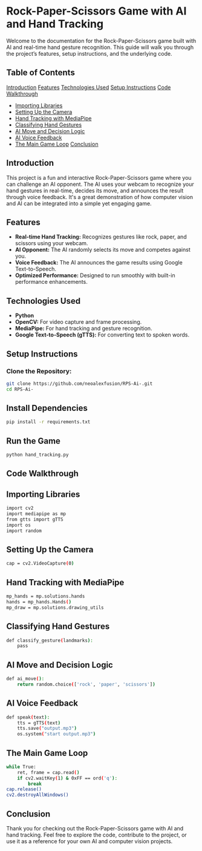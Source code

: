 # Rock-Paper-Scissors Game with AI and Hand Tracking

Welcome to the documentation for the Rock-Paper-Scissors game built with AI and real-time hand gesture recognition. This guide will walk you through the project’s features, setup instructions, and the underlying code.

## Table of Contents
[Introduction](#introduction)
[Features](#features)
[Technologies Used](#technologies-used)
[Setup Instructions](#setup-instructions)
[Code Walkthrough](#code-walkthrough)
   - [Importing Libraries](#importing-libraries)
   - [Setting Up the Camera](#setting-up-the-camera)
   - [Hand Tracking with MediaPipe](#hand-tracking-with-mediapipe)
   - [Classifying Hand Gestures](#classifying-hand-gestures)
   - [AI Move and Decision Logic](#ai-move-and-decision-logic)
   - [AI Voice Feedback](#ai-voice-feedback)
   - [The Main Game Loop](#the-main-game-loop)
[Conclusion](#conclusion)

## Introduction
This project is a fun and interactive Rock-Paper-Scissors game where you can challenge an AI opponent. The AI uses your webcam to recognize your hand gestures in real-time, decides its move, and announces the result through voice feedback. It's a great demonstration of how computer vision and AI can be integrated into a simple yet engaging game.

## Features
- **Real-time Hand Tracking:** Recognizes gestures like rock, paper, and scissors using your webcam.
- **AI Opponent:** The AI randomly selects its move and competes against you.
- **Voice Feedback:** The AI announces the game results using Google Text-to-Speech.
- **Optimized Performance:** Designed to run smoothly with built-in performance enhancements.

## Technologies Used
- **Python**
- **OpenCV:** For video capture and frame processing.
- **MediaPipe:** For hand tracking and gesture recognition.
- **Google Text-to-Speech (gTTS):** For converting text to spoken words.

## Setup Instructions

### Clone the Repository:
```bash
git clone https://github.com/neoalexfusion/RPS-Ai-.git
cd RPS-Ai-
```
## Install Dependencies
```bash
pip install -r requirements.txt
```
## Run the Game
```bash
python hand_tracking.py
```
## Code Walkthrough

## Importing Libraries
```bash
import cv2
import mediapipe as mp
from gtts import gTTS
import os
import random
```
## Setting Up the Camera
```bash
cap = cv2.VideoCapture(0)
```
## Hand Tracking with MediaPipe
```bash
mp_hands = mp.solutions.hands
hands = mp_hands.Hands()
mp_draw = mp.solutions.drawing_utils
```
## Classifying Hand Gestures
```bash
def classify_gesture(landmarks):
    pass
```
## AI Move and Decision Logic
```bash
def ai_move():
    return random.choice(['rock', 'paper', 'scissors'])
```
## AI Voice Feedback
```bash
def speak(text):
    tts = gTTS(text)
    tts.save("output.mp3")
    os.system("start output.mp3")
```
## The Main Game Loop
```bash
while True:
    ret, frame = cap.read()
    if cv2.waitKey(1) & 0xFF == ord('q'):
        break
cap.release()
cv2.destroyAllWindows()
```
## Conclusion
Thank you for checking out the Rock-Paper-Scissors game with AI and hand tracking. Feel free to explore the code, contribute to the project, or use it as a reference for your own AI and computer vision projects.


